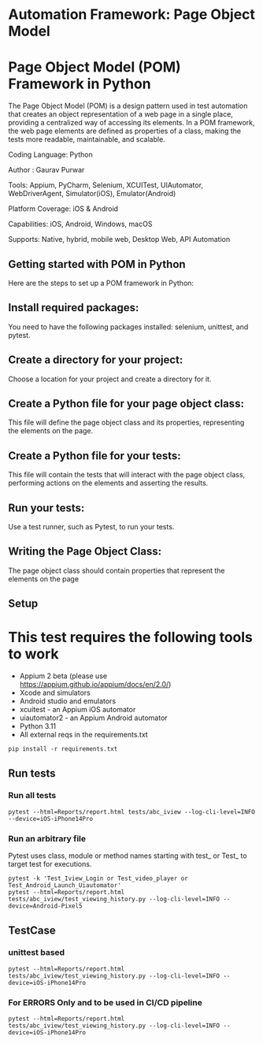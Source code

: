 # Automation Framework: Page Object Model

# Page Object Model (POM) Framework in Python
The Page Object Model (POM) is a design pattern used in test automation that creates an object representation of a web page in a single place, providing a centralized way of accessing its elements. In a POM framework, the web page elements are defined as properties of a class, making the tests more readable, maintainable, and scalable.


 Coding Language: Python

 Author : Gaurav Purwar

 Tools: Appium, PyCharm, Selenium, XCUITest, UIAutomator, WebDriverAgent, Simulator(iOS), Emulator(Android)

 Platform Coverage: iOS & Android 
 
 Capabilities: iOS, Android, Windows, macOS
 
 Supports: Native, hybrid, mobile web, Desktop Web, API Automation



## Getting started with POM in Python
Here are the steps to set up a POM framework in Python:

## Install required packages:
You need to have the following packages installed: selenium, unittest, and pytest.

## Create a directory for your project: 
Choose a location for your project and create a directory for it.

## Create a Python file for your page object class: 
This file will define the page object class and its properties, representing the elements on the page.

## Create a Python file for your tests: 
This file will contain the tests that will interact with the page object class, performing actions on the elements and asserting the results.

## Run your tests: 
Use a test runner, such as Pytest, to run your tests.

## Writing the Page Object Class:
The page object class should contain properties that represent the elements on the page
## Setup

# This test requires the following tools to work
- Appium 2 beta (please use https://appium.github.io/appium/docs/en/2.0/)
- Xcode and simulators 
- Android studio and emulators
- xcuitest - an Appium iOS automator
- uiautomator2 - an Appium Android automator
- Python 3.11 
- All external reqs in the requirements.txt

```
pip install -r requirements.txt
```

## Run tests
### Run all tests
```
pytest --html=Reports/report.html tests/abc_iview --log-cli-level=INFO --device=iOS-iPhone14Pro
```

### Run an arbitrary file
Pytest uses class, module or method names starting with test_ or Test_ to target test for executions.

```
pytest -k 'Test_Iview_Login or Test_video_player or Test_Android_Launch_Uiautomator'
pytest --html=Reports/report.html tests/abc_iview/test_viewing_history.py --log-cli-level=INFO --device=Android-Pixel5
```

## TestCase
### unittest based
```
pytest --html=Reports/report.html tests/abc_iview/test_viewing_history.py --log-cli-level=INFO --device=iOS-iPhone14Pro
```
### For ERRORS Only and to be used in CI/CD pipeline
```
pytest --html=Reports/report.html tests/abc_iview/test_viewing_history.py --log-cli-level=INFO --device=iOS-iPhone14Pro
```



